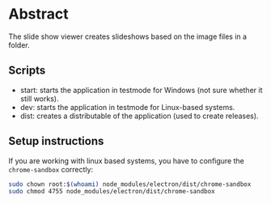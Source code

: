 # Abstract
The slide show viewer creates slideshows based on the image files in a folder.

## Scripts

- start: starts the application in testmode for Windows (not sure whether it still works).
- dev: starts the application in testmode for Linux-based systems.
- dist: creates a distributable of the application (used to create releases).

## Setup instructions

If you are working with linux based systems, you have to configure the `chrome-sandbox` correctly:

```bash
sudo chown root:$(whoami) node_modules/electron/dist/chrome-sandbox
sudo chmod 4755 node_modules/electron/dist/chrome-sandbox
```